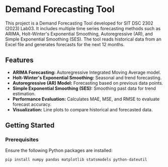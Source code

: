 # Demand Forecasting Tool

This project is a Demand Forecasting Tool developed for SIT DSC 2302 (2023) Lab03. It includes multiple time series forecasting methods such as ARIMA, Holt-Winter's Exponential Smoothing, Autoregressive (AR), and Simple Exponential Smoothing (SES). The tool reads historical data from an Excel file and generates forecasts for the next 12 months.

## Features

- **ARIMA Forecasting:** Autoregressive Integrated Moving Average model.
- **Holt-Winter's Exponential Smoothing:** Seasonal and trend forecasting.
- **Autoregressive (AR) Model:** Forecasting based on previous data points.
- **Simple Exponential Smoothing (SES):** Smoothing past data for trend estimation.
- **Performance Evaluation:** Calculates MAE, MSE, and RMSE to evaluate forecast accuracy.
- **Visualization:** Line plots to compare historical and forecasted data.

## Getting Started

### Prerequisites

Ensure the following Python packages are installed:

```bash
pip install numpy pandas matplotlib statsmodels python-dateutil
